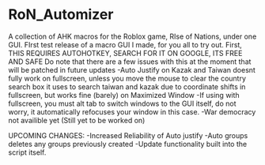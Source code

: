 # RoN_Automizer
A collection of AHK macros for the Roblox game, RIse of Nations, under one GUI. 
FIrst test release of a macro GUI I made, for you all to try out. 
First, THIS REQUIRES AUTOHOTKEY, SEARCH FOR IT ON GOOGLE, ITS FREE AND SAFE
Do note that there are a few issues with this at the moment that will be patched in future updates
-Auto Justify on Kazak and Taiwan doesnt fully work on fullscreen, unless you move the mouse to clear the country search box it uses to search taiwan and kazak due to coordinate shifts in fullscreen, but works fine (barely) on Maximized Window
-If using with fullscreen, you must alt tab to switch windows to the GUI itself, do not worry, it automatically refocuses your window in this case.
-War democracy not availible yet (Still yet to be worked on)

UPCOMING CHANGES:
-Increased Reliability of Auto justify
-Auto groups deletes any groups previously created
-Update functionality built into the script itself.
